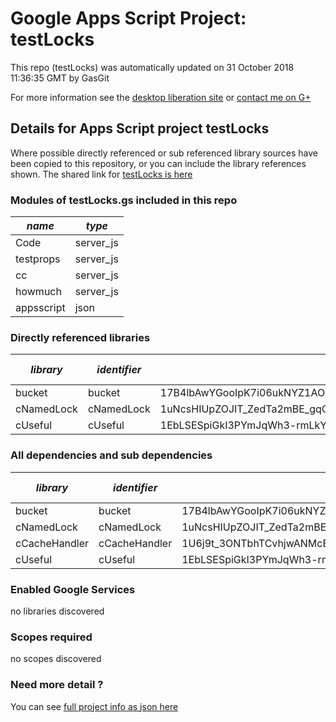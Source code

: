 # Google Apps Script Project: testLocks
This repo (testLocks) was automatically updated on 31 October 2018 11:36:35 GMT by GasGit

For more information see the [desktop liberation site](http://ramblings.mcpher.com/Home/excelquirks/drivesdk/gettinggithubready "desktop liberation") or [contact me on G+](https://plus.google.com/+BruceMcpherson "Bruce McPherson - GDE")
## Details for Apps Script project testLocks
Where possible directly referenced or sub referenced library sources have been copied to this repository, or you can include the library references shown. 
The shared link for [testLocks is here](https://script.google.com/d/1qWRQK4azJh2s78bUbyPhe97Fr0_JmJVO00T5IYXTV_nco7I-RXb0hqcv/edit?usp=sharing "open in the GAS IDE")

### Modules of testLocks.gs included in this repo
*name*|*type*
--- | --- 
Code| server_js
testprops| server_js
cc| server_js
howmuch| server_js
appsscript| json
### Directly referenced libraries
*library*|*identifier*|*key*|*version*|*dev mode*|*source*|
--- | --- | --- | --- | --- | --- 
bucket| bucket|17B4lbAwYGooIpK7i06ukNYZ1AO82cykhMkxTXpKoa3eLLYQuuMvd1_q3|1|no|no
cNamedLock| cNamedLock|1uNcsHIUpZOJIT_ZedTa2mBE_gqCo0mH5OrNJMk4NWdyCNHQfiQjYXZ6u|14|no|[here](libraries/cNamedLock "library source")
cUseful| cUseful|1EbLSESpiGkI3PYmJqWh3-rmLkYKAtCNPi1L2YCtMgo2Ut8xMThfJ41Ex|25|no|[here](libraries/cUseful "library source")
### All dependencies and sub dependencies
*library*|*identifier*|*key*|*version*|*dev mode*|*source*|
--- | --- | --- | --- | --- | --- 
bucket| bucket|17B4lbAwYGooIpK7i06ukNYZ1AO82cykhMkxTXpKoa3eLLYQuuMvd1_q3|1|no|no
cNamedLock| cNamedLock|1uNcsHIUpZOJIT_ZedTa2mBE_gqCo0mH5OrNJMk4NWdyCNHQfiQjYXZ6u|14|no|[here](libraries/cNamedLock "library source")
cCacheHandler| cCacheHandler|1U6j9t_3ONTbhTCvhjwANMcEXeHXr4shgzTG0ZrRnDYLcFl3_IH2b2eAY|15|no|[here](libraries/cCacheHandler "library source")
cUseful| cUseful|1EbLSESpiGkI3PYmJqWh3-rmLkYKAtCNPi1L2YCtMgo2Ut8xMThfJ41Ex|32|no|[here](libraries/cUseful "library source")
### Enabled Google Services
no libraries discovered
### Scopes required
no scopes discovered
### Need more detail ?
You can see [full project info as json here](info.json)
